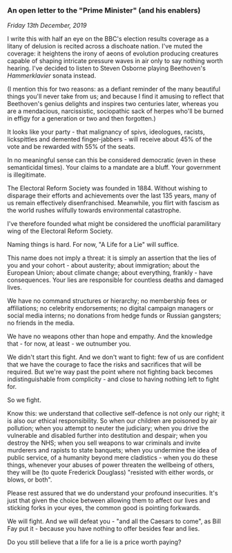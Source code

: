 ### An open letter to the "Prime Minister" (and his enablers)

_Friday 13th December, 2019_

I write this with half an eye on the BBC's election results coverage as a litany of delusion is recited across a dischoate nation. 
I've muted the coverage: it heightens the irony of aeons of evolution producing creatures capable of shaping intricate pressure waves 
in air only to say nothing worth hearing. I've decided to listen to Steven Osborne playing Beethoven's _Hammerklavier_ sonata instead.

(I mention this for two reasons: as a defiant reminder of the many beautiful things you'll never take from us; and because I find it 
amusing to reflect that Beethoven's genius delights and inspires two centuries later, whereas you are a mendacious, narcissistic, 
sociopathic sack of herpes who'll be burned in effigy for a generation or two and then forgotten.)

It looks like your party - that malignancy of spivs, ideologues, racists, lickspittles and demented finger-jabbers - will receive 
about 45% of the vote and be rewarded with 55% of the seats.

In no meaningful sense can this be considered democratic (even in these semanticidal times). Your claims to a mandate are a bluff. 
Your government is illegitimate.

The Electoral Reform Society was founded in 1884. Without wishing to disparage their efforts and achievements over the last 135 
years, many of us remain effectively disenfranchised. Meanwhile, you flirt with fascism as the world rushes wilfully towards 
environmental catastrophe.

I've therefore founded what might be considered the unofficial paramilitary wing of the Electoral Reform Society.

Naming things is hard. For now, "A Life for a Lie" will suffice.

This name does not imply a threat: it is simply an assertion that the lies of you and your cohort - about austerity; about 
immigration; about the European Union; about climate change; about everything, frankly - have consequences. Your lies are responsible 
for countless deaths and damaged lives.

We have no command structures or hierarchy; no membership fees or affiliations; no celebrity endorsements; no digital campaign 
managers or social media interns; no donations from hedge funds or Russian gangsters; no friends in the media.

We have no weapons other than hope and empathy. And the knowledge that - for now, at least - we outnumber you.

We didn't start this fight. And we don't want to fight: few of us are confident that we have the courage to face the risks and 
sacrifices that will be required. But we're way past the point where not fighting back becomes indistinguishable from complicity - 
and close to having nothing left to fight for.

So we fight.

Know this: we understand that collective self-defence is not only our right; it is also our ethical responsibility. So when our 
children are poisoned by air pollution; when you attempt to neuter the judiciary; when you drive the vulnerable and disabled further 
into destitution and despair; when you destroy the NHS; when you sell weapons to war criminals and invite murderers and rapists to state 
banquets; when you undermine the idea of public service, of a humanity beyond mere cladistics - when you do these things, whenever your 
abuses of power threaten the wellbeing of others, they will be (to quote Frederick Douglass) "resisted with either words, or blows, 
or both".

Please rest assured that we do understand your profound insecurities. It's just that given the choice between allowing them to affect 
our lives and sticking forks in your eyes, the common good is pointing forkwards.

We will fight. And we will defeat you - "and all the Caesars to come", as Bill Fay put it - because you have nothing to offer besides 
fear and lies.

Do you still believe that a life for a lie is a price worth paying?
